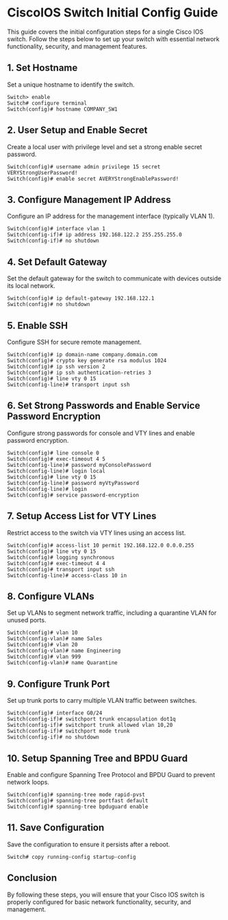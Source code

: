# CiscoIOS Switch Initial Config Guide

This guide covers the initial configuration steps for a single Cisco IOS switch. Follow the steps below to set up your switch with essential network functionality, security, and management features.

## 1. Set Hostname
Set a unique hostname to identify the switch.
```shell
Switch> enable
Switch# configure terminal
Switch(config)# hostname COMPANY_SW1
```

## 2. User Setup and Enable Secret
Create a local user with privilege level and set a strong enable secret password.
```shell
Switch(config)# username admin privilege 15 secret VERYStrongUserPassword!
Switch(config)# enable secret AVERYStrongEnablePassword!
```

## 3. Configure Management IP Address
Configure an IP address for the management interface (typically VLAN 1).
```shell
Switch(config)# interface vlan 1
Switch(config-if)# ip address 192.168.122.2 255.255.255.0
Switch(config-if)# no shutdown
```

## 4. Set Default Gateway
Set the default gateway for the switch to communicate with devices outside its local network.
```shell
Switch(config)# ip default-gateway 192.168.122.1
Switch(config)# no shutdown
```

## 5. Enable SSH
Configure SSH for secure remote management.
```shell
Switch(config)# ip domain-name company.domain.com
Switch(config)# crypto key generate rsa modulus 1024
Switch(config)# ip ssh version 2
Switch(config)# ip ssh authentication-retries 3
Switch(config)# line vty 0 15
Switch(config-line)# transport input ssh
```

## 6. Set Strong Passwords and Enable Service Password Encryption
Configure strong passwords for console and VTY lines and enable password encryption.
```shell
Switch(config)# line console 0
Switch(config)# exec-timeout 4 5
Switch(config-line)# password myConsolePassword
Switch(config-line)# login local
Switch(config)# line vty 0 15
Switch(config-line)# password myVtyPassword
Switch(config-line)# login
Switch(config)# service password-encryption
```

## 7. Setup Access List for VTY Lines
Restrict access to the switch via VTY lines using an access list.
```shell
Switch(config)# access-list 10 permit 192.168.122.0 0.0.0.255
Switch(config)# line vty 0 15
Switch(config)# logging synchronous
Switch(config)# exec-timeout 4 4
Switch(config)# transport input ssh
Switch(config-line)# access-class 10 in
```

## 8. Configure VLANs
Set up VLANs to segment network traffic, including a quarantine VLAN for unused ports.
```shell
Switch(config)# vlan 10
Switch(config-vlan)# name Sales
Switch(config)# vlan 20
Switch(config-vlan)# name Engineering
Switch(config)# vlan 999
Switch(config-vlan)# name Quarantine
```

## 9. Configure Trunk Port
Set up trunk ports to carry multiple VLAN traffic between switches.
```shell
Switch(config)# interface G0/24
Switch(config-if)# switchport trunk encapsulation dot1q
Switch(config-if)# switchport trunk allowed vlan 10,20
Switch(config-if)# switchport mode trunk
Switch(config-if)# no shutdown
```

## 10. Setup Spanning Tree and BPDU Guard
Enable and configure Spanning Tree Protocol and BPDU Guard to prevent network loops.
```shell
Switch(config)# spanning-tree mode rapid-pvst
Switch(config)# spanning-tree portfast default
Switch(config)# spanning-tree bpduguard enable
```

## 11. Save Configuration
Save the configuration to ensure it persists after a reboot.
```shell
Switch# copy running-config startup-config
```
## Conclusion
By following these steps, you will ensure that your Cisco IOS switch is properly configured for basic network functionality, security, and management.

